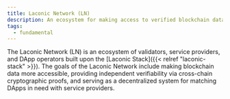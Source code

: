 ```yaml
---
title: Laconic Network (LN)
description: An ecosystem for making access to verified blockchain data simpler, faster, and more secure.
tags:
  - fundamental
---
```


The Laconic Network (LN) is an ecosystem of validators, service providers, and DApp operators built upon the [Laconic Stack]({{< relref "laconic-stack" >}}). The goals of the Laconic Network include making blockchain data more accessible, providing independent verifiability via cross-chain cryptographic proofs, and serving as a decentralized system for matching DApps in need with service providers.

